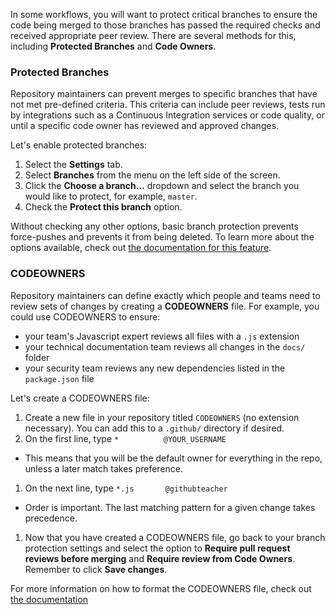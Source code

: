In some workflows, you will want to protect critical branches to ensure the code being merged to those branches has passed the required checks and received appropriate peer review. There are several methods for this, including **Protected Branches** and **Code Owners**.

### Protected Branches

Repository maintainers can prevent merges to specific branches that have not met pre-defined criteria. This criteria can include peer reviews, tests run by integrations such as a Continuous Integration services or code quality, or until a specific code owner has reviewed and approved changes.  

Let's enable protected branches:

1. Select the **Settings** tab.
1. Select **Branches** from the menu on the left side of the screen.
1. Click the **Choose a branch...** dropdown and select the branch you would like to protect, for example, `master`.
1. Check the **Protect this branch** option. 

Without checking any other options, basic branch protection prevents force-pushes and prevents it from being deleted. To learn more about the options available, check out [the documentation for this feature](https://help.github.com/articles/defining-the-mergeability-of-pull-requests/).


### CODEOWNERS

Repository maintainers can define exactly which people and teams need to review sets of changes by creating a **CODEOWNERS** file. For example, you could use CODEOWNERS to ensure:

- your team's Javascript expert reviews all files with a `.js` extension
- your technical documentation team reviews all changes in the `docs/` folder 
- your security team reviews any new dependencies listed in the `package.json` file

Let's create a CODEOWNERS file:

1. Create a new file in your repository titled `CODEOWNERS` (no extension necessary). You can add this to a `.github/` directory if desired.
1. On the first line, type `*          @YOUR_USERNAME`
  - This means that you will be the default owner for everything in the repo, unless a later match takes preference.
1. On the next line, type `*.js       @githubteacher`
  - Order is important. The last matching pattern for a given change takes precedence.
1. Now that you have created a CODEOWNERS file, go back to your branch protection settings and select the option to **Require pull request reviews before merging** and **Require review from Code Owners**. Remember to click **Save changes**.

For more information on how to format the CODEOWNERS file, check out [the documentation](https://help.github.com/articles/about-codeowners/)
